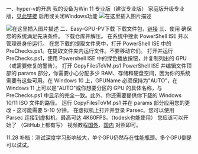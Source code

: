 一、hyper-v的开启
我的设备为Win 11 专业版（建议专业版）
家庭版升级专业版，[见此链接](https://github.com/massgravel/Microsoft-Activation-Scripts)
启用或关闭Windows功能
![在这里插入图片描述](https://i-blog.csdnimg.cn/direct/21d04179b51c4002a9b65a20f38d9e61.png)

![在这里插入图片描述](https://i-blog.csdnimg.cn/direct/86e6f0ba6027427eb3b5e11001b64968.png)
二、Easy-GPU-PV下载
下载文件包，[链接](https://github.com/jamesstringerparsec/Easy-GPU-PV)
三、使用
确保您的系统满足先决条件。
下载仓库并解压。
在系统中搜索 PowerShell ISE 并以管理员身份运行。
在您下载的提取文件夹中，打开 PowerShell ISE 中的 PreChecks.ps1。在提取文件夹内运行文件。不要移动它们。
打开并运行 PreChecks.ps1，使用 Powershell ISE 中的绿色播放按钮，并复制列出的 GPU（或需要修复的警告）。
打开 CopyFilesToVM.ps1 PowerShell ISE 并编辑文件顶部的 params 部分，你需要小心分配多少 RAM、存储和硬盘空间，因为你的系统需要有这些可用。在 Windows 10 上，GPUName 必须保持为"AUTO"，在 Windows 11 上可以是"AUTO"或你想要分区的 GPU 的具体名称，与 PreChecks.ps1 中显示的完全一致。此外，你还需要提供你下载的 Windows 10/11 ISO 文件的路径。
运行 CopyFilesToVM.ps1 并在 params 部分应用您的更改 - 这可能需要 5-10 分钟。
在虚拟机上打开并登录 Parsec。您可以使用 Parsec 连接到虚拟机，最高可达 4K60FPS。（todesk也能使用）
您应该可以开始了
（GitHub上都有写）
视频教程[国外](https://www.youtube.com/watch?v=gA66IDBuAoE)、[国内](https://www.bilibili.com/video/BV1BM4y1H7ag/?vd_source=a38132be4d3ccc1e74a2b23f0b772d2a)
对照即可。

11.28 补档：测试深度学习影响较大，单个GPU仍然存在性能瓶颈。多个GPU倒是可以试试。